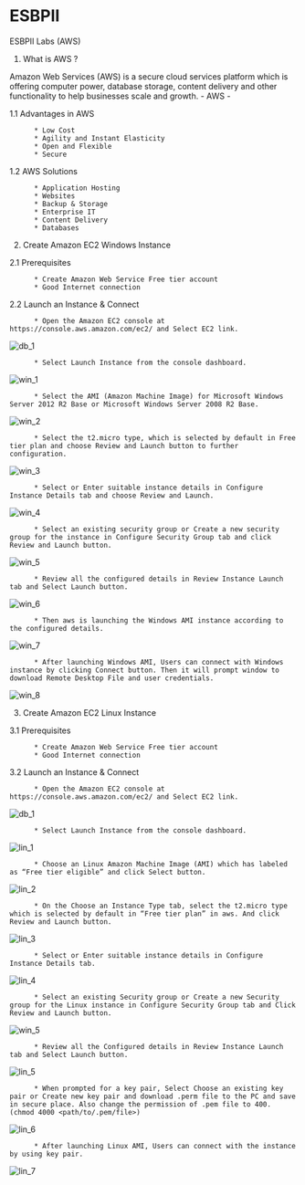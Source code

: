 # ESBPII
ESBPII Labs (AWS)

01. What is AWS ?

Amazon Web Services (AWS) is a secure cloud services platform which is offering computer power, database storage, content delivery and other functionality to help businesses scale and growth.
                                                                      - AWS -

1.1 Advantages in AWS

          * Low Cost
          * Agility and Instant Elasticity
          * Open and Flexible
          * Secure

1.2 AWS Solutions

          * Application Hosting
          * Websites
          * Backup & Storage
          * Enterprise IT
          * Content Delivery
          * Databases

02. Create Amazon EC2 Windows Instance

2.1 Prerequisites
      
          * Create Amazon Web Service Free tier account
          * Good Internet connection

2.2 Launch an Instance & Connect

          * Open the Amazon EC2 console at https://console.aws.amazon.com/ec2/ and Select EC2 link.
          
![db_1](https://cloud.githubusercontent.com/assets/17094710/17266617/03b9bd2a-5618-11e6-9ec9-32257a4eda2e.png)

          * Select Launch Instance from the console dashboard.
          
![win_1](https://cloud.githubusercontent.com/assets/17094710/17266668/ca8fceee-5618-11e6-980f-8be7fd3ce02d.png)         

          * Select the AMI (Amazon Machine Image) for Microsoft Windows Server 2012 R2 Base or Microsoft Windows Server 2008 R2 Base.

![win_2](https://cloud.githubusercontent.com/assets/17094710/17266669/ca93e470-5618-11e6-9747-65c4b9d34b9e.png)

          * Select the t2.micro type, which is selected by default in Free tier plan and choose Review and Launch button to further configuration.
          
![win_3](https://cloud.githubusercontent.com/assets/17094710/17266670/ca984466-5618-11e6-8705-eb29ca99282a.png)

          * Select or Enter suitable instance details in Configure Instance Details tab and choose Review and Launch.

![win_4](https://cloud.githubusercontent.com/assets/17094710/17266671/ca9c61b8-5618-11e6-8a05-6bad2daa36bd.png)

          * Select an existing security group or Create a new security group for the instance in Configure Security Group tab and click Review and Launch button.

![win_5](https://cloud.githubusercontent.com/assets/17094710/17266672/ca9e83bc-5618-11e6-9140-a97618a503a7.png)

          * Review all the configured details in Review Instance Launch tab and Select Launch button.

![win_6](https://cloud.githubusercontent.com/assets/17094710/17266673/caa0ddec-5618-11e6-9a78-d2a2fcd26ff6.png)

          * Then aws is launching the Windows AMI instance according to the configured details.
          
![win_7](https://cloud.githubusercontent.com/assets/17094710/17266674/cabab12c-5618-11e6-8956-445a7a56214d.png)

          * After launching Windows AMI, Users can connect with Windows instance by clicking Connect button. Then it will prompt window to download Remote Desktop File and user credentials.
          
![win_8](https://cloud.githubusercontent.com/assets/17094710/17266675/cabb099c-5618-11e6-91ab-f76f052bb7e9.png)


03. Create Amazon EC2 Linux Instance

3.1 Prerequisites
      
          * Create Amazon Web Service Free tier account
          * Good Internet connection

3.2 Launch an Instance & Connect

          * Open the Amazon EC2 console at https://console.aws.amazon.com/ec2/ and Select EC2 link.
          
![db_1](https://cloud.githubusercontent.com/assets/17094710/17266617/03b9bd2a-5618-11e6-9ec9-32257a4eda2e.png)

          * Select Launch Instance from the console dashboard.
          
![lin_1](https://cloud.githubusercontent.com/assets/17094710/17266917/44548ed8-561c-11e6-9271-1903eef67617.png)

          * Choose an Linux Amazon Machine Image (AMI) which has labeled as “Free tier eligible” and click Select button.

![lin_2](https://cloud.githubusercontent.com/assets/17094710/17266918/44573872-561c-11e6-8d4a-6e8b6ef6b691.png)

          * On the Choose an Instance Type tab, select the t2.micro type which is selected by default in “Free tier plan” in aws. And click Review and Launch button.

![lin_3](https://cloud.githubusercontent.com/assets/17094710/17266919/44596872-561c-11e6-9c8b-b9356c7c4793.png)

          * Select or Enter suitable instance details in Configure Instance Details tab.
          
![lin_4](https://cloud.githubusercontent.com/assets/17094710/17266920/445d8a56-561c-11e6-9b0a-0f829bbb5d93.png)

          * Select an existing Security group or Create a new Security group for the Linux instance in Configure Security Group tab and Click Review and Launch button.
          
![win_5](https://cloud.githubusercontent.com/assets/17094710/17266672/ca9e83bc-5618-11e6-9140-a97618a503a7.png)
          

          * Review all the Configured details in Review Instance Launch tab and Select Launch button.

![lin_5](https://cloud.githubusercontent.com/assets/17094710/17266921/44614bbe-561c-11e6-8ba1-721244f9332a.png)

          * When prompted for a key pair, Select Choose an existing key pair or Create new key pair and download .perm file to the PC and save in secure place. Also change the permission of .pem file to 400. (chmod 4000 <path/to/.pem/file>)
          
![lin_6](https://cloud.githubusercontent.com/assets/17094710/17266922/4462f702-561c-11e6-9457-4b1c5b4c1ee8.png)

          * After launching Linux AMI, Users can connect with the instance by using key pair.

![lin_7](https://cloud.githubusercontent.com/assets/17094710/17266923/44848138-561c-11e6-9ce0-7479b5ecc655.png)

